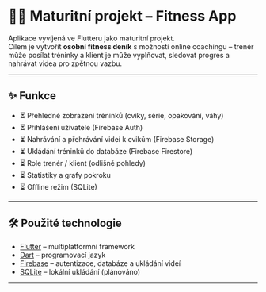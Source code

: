 # 🏋️‍♂️ Maturitní projekt – Fitness App

Aplikace vyvíjená ve Flutteru jako maturitní projekt.  
Cílem je vytvořit **osobní fitness deník** s možností online coachingu – trenér může posílat tréninky a klient je může vyplňovat, sledovat progres a nahrávat videa pro zpětnou vazbu.

---

## ✨ Funkce
- ⏳ Přehledné zobrazení tréninků (cviky, série, opakování, váhy)  
- ⏳ Přihlášení uživatele (Firebase Auth)  
- ⏳ Nahrávání a přehrávání videí k cvikům (Firebase Storage)  
- ⏳ Ukládání tréninků do databáze (Firebase Firestore)  
- ⏳ Role trenér / klient (odlišné pohledy)  
- ⏳ Statistiky a grafy pokroku  
- ⏳ Offline režim (SQLite)  

---

## 🛠 Použité technologie
- [Flutter](https://flutter.dev/) – multiplatformní framework  
- [Dart](https://dart.dev/) – programovací jazyk  
- [Firebase](https://firebase.google.com/) – autentizace, databáze a ukládání videí  
- [SQLite](https://www.sqlite.org/) – lokální ukládání (plánováno)  

---
>>>>>>> 
